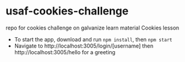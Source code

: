 # usaf-cookies-challenge
repo for cookies challenge on galvanize learn material Cookies lesson

* To start the app, download and run ```npm install```, then ```npm start```
* Navigate to http://localhost:3005/login/[username] then http://localhost:3005/hello for a greeting
